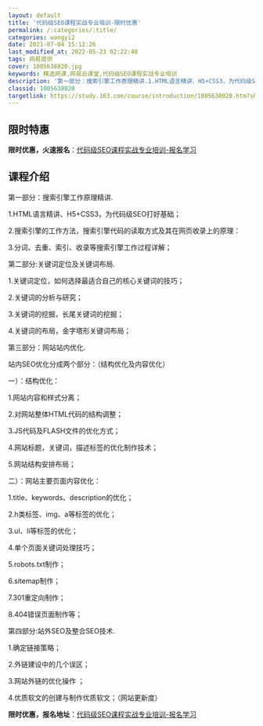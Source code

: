 ```yaml
---
layout: default
title: '代码级SEO课程实战专业培训-限时优惠'
permalink: /:categories/:title/
categories: wangyi2
date: 2021-07-04 15:12:26
last_modified_at: 2022-05-23 02:22:48
tags: 网易提供
cover: 1005638020.jpg
keywords: 精选网课,网易云课堂,代码级SEO课程实战专业培训
description: '第一部分：搜索引擎工作原理精讲.1.HTML语言精讲、H5+CSS3，为代码级SEO打好基础；2.搜索引擎的工作方法，搜'
classid: 1005638020
targetlink: https://study.163.com/course/introduction/1005638020.htm?share=1&shareId=1025206652&utm_campaign=share&utm_medium=iphoneShare&utm_source=&utm_u=1025206652
---
```


## 限时特惠

**限时优惠，火速报名**：[代码级SEO课程实战专业培训-报名学习](https://study.163.com/course/introduction/1005638020.htm?share=1&shareId=1025206652&utm_campaign=share&utm_medium=iphoneShare&utm_source=&utm_u=1025206652)

## 课程介绍

第一部分：搜索引擎工作原理精讲.

1.HTML语言精讲、H5+CSS3，为代码级SEO打好基础；

2.搜索引擎的工作方法，搜索引擎代码的读取方式及其在网页收录上的原理：

3.分词、去重、索引、收录等搜索引擎工作过程详解；



第二部分:关键词定位及关键词布局.

1.关键词定位，如何选择最适合自己的核心关键词的技巧；

2.关键词的分析与研究；

3.关键词的挖掘，长尾关键词的挖掘；

4.关键词的布局，金字塔形关键词布局；



第三部分：网站站内优化.

站内SEO优化分成两个部分：（结构优化及内容优化）

一）：结构优化：

1.网站内容和样式分离；

2.对网站整体HTML代码的结构调整；

3.JS代码及FLASH文件的优化方式；

4.网站标题，关键词，描述标签的优化制作技术；

5.网站结构安排布局；



二）：网站主要页面内容优化：

1.title、keywords、description的优化；

2.h类标签、img、a等标签的优化；

3.ul、li等标签的优化；

4.单个页面关键词处理技巧；

5.robots.txt制作；

6.sitemap制作；

7.301重定向制作；

8.404错误页面制作等；



第四部分:站外SEO及整合SEO技术.

1.确定链接策略； 

2.外链建设中的几个误区；

3.网站外链的优化操作 ；

4.优质软文的创建与制作优质软文；（网站更新度）

**限时优惠，报名地址**：[代码级SEO课程实战专业培训-报名学习](https://study.163.com/course/introduction/1005638020.htm?share=1&shareId=1025206652&utm_campaign=share&utm_medium=iphoneShare&utm_source=&utm_u=1025206652)


